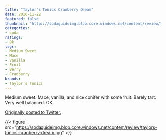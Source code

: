 ```yaml
---
title: "Taylor's Tonics Cranberry Dream"
date: 2016-11-22
featured: false
thumbnail: "https://sodaguideimg.blob.core.windows.net/content/review/thumbs/taylors-tonics-cranberry-dream.jpg"
categories:
- soda
ratings:
- Ok
tags:
- Medium Sweet
- Mace
- Vanilla
- Fruit
- Berry
- Cranberry
brands:
- Taylor's Tonics
---
```


Medium sweet. Mace, vanilla, and nice conifer with some fruit. Barely tart. Very well balanced. OK.

[Originally posted to Twitter.](https://twitter.com/Cavorter/status/801126513202577408)

{{< figure src="https://sodaguideimg.blob.core.windows.net/content/review/taylors-tonics-cranberry-dream.jpg" >}}
